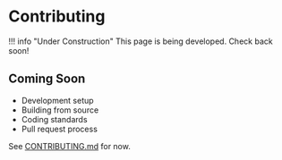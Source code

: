 # Contributing

!!! info "Under Construction"
    This page is being developed. Check back soon!

## Coming Soon

- Development setup
- Building from source
- Coding standards
- Pull request process

See [CONTRIBUTING.md](https://github.com/humemai/arcadedb/blob/main/CONTRIBUTING.md) for now.
